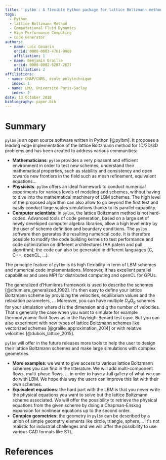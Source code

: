 ```yaml
---
title: '`pylbm`: A flexible Python package for lattice Boltzmann method'
tags:
  - Python
  - lattice Boltzmann Method
  - Computational Fluid Dynamics
  - High Performance Computing
  - Code Generator
authors:
  - name: Loïc Gouarin
    orcid: 0000-0003-4761-9989
    affiliation: 1
  - name: Benjamin Graille
    orcid: 0000-0002-6287-2627
    affiliation: 2
affiliations:
 - name: CMAP/CNRS, école polytechnique
   index: 1
 - name: LMO, Université Paris-Saclay
   index: 2
date: 13 October 2018
bibliography: paper.bib
---
```


# Summary

`pylbm` is an open source software written in Python [@pylbm]. It proposes a leading edge implementation of the lattice Boltzmann method for 1D/2D/3D problems and has been created to address various communities:

- **Mathematicians**: `pylbm` provides a very pleasant and efficient environment in order to test new schemes, understand their mathematical properties, such as stability and consistency and open towards new frontiers in the field such as mesh refinement, equivalent equations...
- **Physicists**: `pylbm` offers an ideal framework to conduct numerical experiments for various levels of modeling and schemes, without having to dive into the mathematical machinery of LBM schemes. The high level of the proposed algorithm can also allow to go beyond the first test and easily conduct large scales simulations thanks to its parallel capability.
- **Computer scientists**: In `pylbm`, the lattice Boltzmann method is not hard-coded. Advanced tools of code generation, based on a large set of newly developed computer algebra libraries, allow a high level entry by the user of scheme definition and boundary conditions. The `pylbm` software then gererates the resulting numerical code. It is therefore possible to modify the code building kernels to test performance and code optimization on different architectures (AA patern and pull algorithm); the code can also be generated in different languages (C, C++, openCL, …).

The principle feature of `pylbm` is its high flexibility in term of LBM schemes and numerical code implementations. Moreover, it has excellent parallel capabilities and uses MPI for distributed computing and openCL for GPUs.

The generalized d’Humières framework is used to describe the schemes [@dhumiere_generalized_1992]. It's then easy to define your lattice Boltzmann scheme by providing the velocities, equilibrium values and the relaxation parameters, ... Moreover, you can have multiple $D_dQ_q$ schemes for your simulation where $d$ is the dimension and $q$ the number of velocities. That's generally the case when you want to simulate for example thermodynamic fluid flows as in the Rayleigh-Benard test case. But you can also experiment with new types of lattice Boltzmann schemes like vectorized schemes [@graille_approximation_2014] or with relative velocities [@dubois_lattice_2015].

`pylbm` will offer in the future releases more tools to help the user to design their lattice Boltzmann schemes and make large simulations with complex geometries.

- **More examples**: we want to give access to various lattice Boltzmann schemes you can find in the litterature. We will add multi-component flows, multi-phase flows, ... in order to have a full gallery of what we can do with LBM. We hope this way the users can improve this list with their own schemes.
- **Equivalent equations**: the hard part with the LBM is that you never write the physical equations you want to solve but the lattice Boltzmann scheme associated. We will offer the possibility to retrieve the physical equations from the given scheme by doing a Chapman-Enskog expansion for nonlinear equations up to the second order.
- **Complex geometries**: the geometry in `pylbm` can be described by a union of simple geometry elements like circle, triangle, sphere,... It's not realistic for industrial challenges and we will offer the possibility to use various CAD formats like STL.

# References
